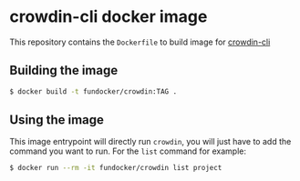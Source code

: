 # crowdin-cli docker image

This repository contains the `Dockerfile` to build image for [crowdin-cli](https://github.com/crowdin/crowdin-cli-2)

## Building the image

```bash
$ docker build -t fundocker/crowdin:TAG .
```

## Using the image

This image entrypoint will directly run `crowdin`, you will just have to add the command you want to run. For the `list` command for example:

```bash
$ docker run --rm -it fundocker/crowdin list project
```



